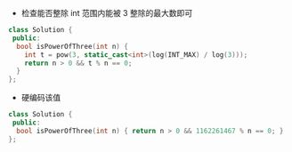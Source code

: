 * 检查能否整除 int 范围内能被 3 整除的最大数即可

```cpp
class Solution {
 public:
  bool isPowerOfThree(int n) {
    int t = pow(3, static_cast<int>(log(INT_MAX) / log(3)));
    return n > 0 && t % n == 0;
  }
};
```

* 硬编码该值

```cpp
class Solution {
 public:
  bool isPowerOfThree(int n) { return n > 0 && 1162261467 % n == 0; }
};
```
